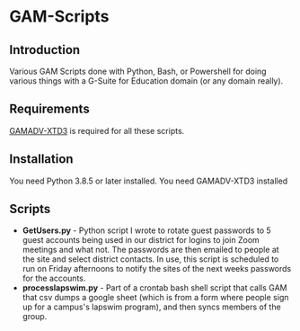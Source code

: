 # GAM-Scripts
<h2>Introduction</h2>
Various GAM Scripts done with Python, Bash, or Powershell for doing various things with a G-Suite for Education domain (or any domain really).
<h2>Requirements</h2>
<a href="https://github.com/taers232c/GAMADV-XTD3">GAMADV-XTD3</a> is required for all these scripts. 
<h2>Installation</h2>
You need Python 3.8.5 or later installed.
You need GAMADV-XTD3 installed
<h2>Scripts</h2>
<ul><li><b>GetUsers.py</b> - Python script I wrote to rotate guest passwords to 5 guest accounts being used in our district for logins to join Zoom meetings and what not. The passwords are then emailed to people at the site and select district contacts. In use, this script is scheduled to run on Friday afternoons to notify the sites of the next weeks passwords for the accounts.
<li><b>processlapswim.py</b> - Part of a crontab bash shell script that calls GAM that csv dumps a google sheet (which is from a form where people sign up for a campus's lapswim program), and then syncs members of the group.
</ul>
